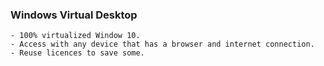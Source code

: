 ### Windows Virtual Desktop

    - 100% virtualized Window 10.
    - Access with any device that has a browser and internet connection.
    - Reuse licences to save some.